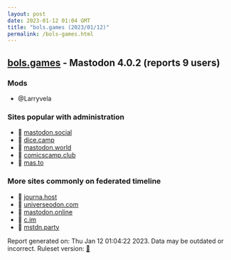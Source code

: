 ```yaml
---
layout: post
date: 2023-01-12 01:04 GMT
title: "bols.games (2023/01/12)"
permalink: /bols-games.html
---
```



## [bols.games](https://bols.games) - Mastodon 4.0.2 (reports 9 users)

### Mods
 * @Larryvela

### Sites popular with administration

* 🐘 [mastodon.social](/mastodon-social.html)
* 🐘 [dice.camp](/dice-camp.html)
* 🐘 [mastodon.world](/mastodon-world.html)
* 🐘 [comicscamp.club](/comicscamp-club.html)
* 🐘 [mas.to](/mas-to.html)

### More sites commonly on federated timeline

* 🐘 [journa.host](/journa-host.html)
* 🐘 [universeodon.com](/universeodon-com.html)
* 🐘 [mastodon.online](/mastodon-online.html)
* 🐘 [c.im](/c-im.html)
* 🐘 [mstdn.party](/mstdn-party.html)

Report generated on: Thu Jan 12 01:04:22 2023. Data may be outdated or incorrect.
Ruleset version: [🧁](/version-cupcake)
